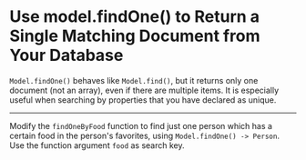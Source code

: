 # Use model.findOne() to Return a Single Matching Document from Your Database
`Model.findOne()` behaves like `Model.find()`, but it returns only one document (not an array), even if there are multiple items. It is especially useful when searching by properties that you have declared as unique.

---

Modify the `findOneByFood` function to find just one person which has a certain food in the person's favorites, using `Model.findOne() -> Person`. Use the function argument `food` as search key.

